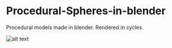 # Procedural-Spheres-in-blender
Procedural models made in blender. Rendered in cycles.

![alt text](https://github.com/ritikbhardwaj/Procedural-Spheres-in-blender/blob/master/procedural1-e.png)
